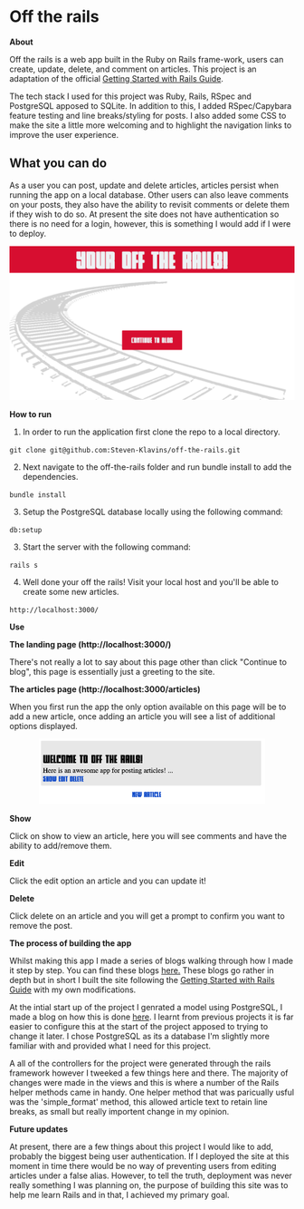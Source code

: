 # Off the rails

**About**

Off the rails is a web app built in the Ruby on Rails frame-work, users can create, update, delete, and comment on articles. This project is an adaptation of the official [Getting Started with Rails Guide](https://guides.rubyonrails.org/getting_started.html). 

The tech stack I used for this project was Ruby, Rails, RSpec and PostgreSQL apposed to SQLite. In addition to this, I added RSpec/Capybara feature testing and line breaks/styling for posts. I also added some CSS to make the site a little more welcoming and to highlight the navigation links to improve the user experience.

## What you can do

As a user you can post, update and delete articles, articles persist when running the app on a local database. Other users can also leave comments on your posts, they also have the ability to revisit comments or delete them if they wish to do so. At present the site does not have authentication so there is no need for a login, however, this is something I would add if I were to deploy.

<p align="center">
<img src="Screenshot.png" alt="drawing" width="600"/>
</p>


**How to run**

1. In order to run the application first clone the repo to a local directory.

`git clone git@github.com:Steven-Klavins/off-the-rails.git`

2. Next navigate to the off-the-rails folder and run bundle install to add the dependencies.

`bundle install`

3. Setup the PostgreSQL database locally using the following command:

`db:setup`

3. Start the server with the following command:

`rails s` 

4. Well done your off the rails! Visit your local host and you'll be able to create some new articles. 

`http://localhost:3000/`

**Use**

**The landing page (http://localhost:3000/)**

There's not really a lot to say about this page other than click "Continue to blog", this page is essentially just a greeting to the site.

**The articles page (http://localhost:3000/articles)**

When you first run the app the only option available on this page will be to add a new article, once adding an article you will see a list of additional options displayed.

<p align="center">
<img src="article.png" alt="Article screenshot" width="400"/>
</p>

**Show**

Click on show to view an article, here you will see comments and have the ability to add/remove them.

**Edit**

Click the edit option an article and you can update it!

**Delete**

Click delete on an article and you will get a prompt to confirm you want to remove the post.

**The process of building the app**

Whilst making this app I made a series of blogs walking through how I made it step by step. You can find these blogs [here.](https://medium.com/@stevenklavins94/getting-started-with-rails-part-1-c634b59d3e4b) These blogs go rather in depth but in short I built the site following the [Getting Started with Rails Guide](https://guides.rubyonrails.org/getting_started.html) with my own modifications. 

At the intial start up of the project I genrated a model using PostgreSQL, I made a blog on how this is done [here](https://medium.com/@stevenklavins94/setting-up-rails-with-postgresql-cb09f7791331). I learnt from previous projects it is far easier to configure this at the start of the project apposed to trying to change it later. I chose PostgreSQL as its a database I'm slightly more familiar with and provided what I need for this project. 

A all of the controllers for the project were generated through the rails framework however I tweeked a few things here and there. The majority of changes were made in the views and this is where a number of the Rails helper methods came in handy. One helper method that was paricually usful was the 'simple_format' method, this allowed article text to retain line breaks, as small but really importent change in my opinion.

**Future updates**

At present, there are a few things about this project I would like to add, probably the biggest being user authentication. If I deployed the site at this moment in time there would be no way of preventing users from editing articles under a false alias. However, to tell the truth, deployment was never really something I was planning on, the purpose of building this site was to help me learn Rails and in that, I achieved my primary goal.
